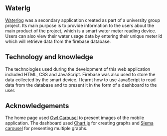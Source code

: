## Waterlg

[Waterlog](https://www.waterlog.ml) was a secondary application created as part of a university group project. Its main purpose is to provide information to the users about the main product of the project, which is a smart water meter reading device. Users can also view their water usage data by entering their unique meter id which will retrieve data from the firebase database.  

## Technology and knowledge

The technologies used during the development of this web application included HTML, CSS and JavaScript. Firebase was also used to store the data collected by the smart device. I learnt how to use JavaScript to read data from the database and to present it in the form of a dashboard to the user.

## Acknowledgements
The home page used [Owl Carousel]( https://owlcarousel2.github.io/OwlCarousel2/) to present images of the mobile application. The dashboard used [Chart.js]( https://www.chartjs.org/docs/latest/) for creating graphs and [Siema carousel](https://github.com/pawelgrzybek/siema) for presenting multiple graphs.
